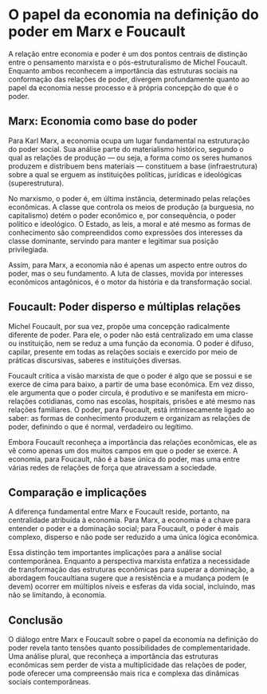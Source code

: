 # O papel da economia na definição do poder em Marx e Foucault

A relação entre economia e poder é um dos pontos centrais de distinção entre o pensamento marxista e o pós-estruturalismo de Michel Foucault. Enquanto ambos reconhecem a importância das estruturas sociais na conformação das relações de poder, divergem profundamente quanto ao papel da economia nesse processo e à própria concepção do que é o poder.

## Marx: Economia como base do poder

Para Karl Marx, a economia ocupa um lugar fundamental na estruturação do poder social. Sua análise parte do materialismo histórico, segundo o qual as relações de produção — ou seja, a forma como os seres humanos produzem e distribuem bens materiais — constituem a base (infraestrutura) sobre a qual se erguem as instituições políticas, jurídicas e ideológicas (superestrutura).

No marxismo, o poder é, em última instância, determinado pelas relações econômicas. A classe que controla os meios de produção (a burguesia, no capitalismo) detém o poder econômico e, por consequência, o poder político e ideológico. O Estado, as leis, a moral e até mesmo as formas de conhecimento são compreendidos como expressões dos interesses da classe dominante, servindo para manter e legitimar sua posição privilegiada.

Assim, para Marx, a economia não é apenas um aspecto entre outros do poder, mas o seu fundamento. A luta de classes, movida por interesses econômicos antagônicos, é o motor da história e da transformação social.

## Foucault: Poder disperso e múltiplas relações

Michel Foucault, por sua vez, propõe uma concepção radicalmente diferente de poder. Para ele, o poder não está centralizado em uma classe ou instituição, nem se reduz a uma função da economia. O poder é difuso, capilar, presente em todas as relações sociais e exercido por meio de práticas discursivas, saberes e instituições diversas.

Foucault critica a visão marxista de que o poder é algo que se possui e se exerce de cima para baixo, a partir de uma base econômica. Em vez disso, ele argumenta que o poder circula, é produtivo e se manifesta em micro-relações cotidianas, como nas escolas, hospitais, prisões e até mesmo nas relações familiares. O poder, para Foucault, está intrinsecamente ligado ao saber: as formas de conhecimento produzem e organizam as relações de poder, definindo o que é normal, verdadeiro ou legítimo.

Embora Foucault reconheça a importância das relações econômicas, ele as vê como apenas um dos muitos campos em que o poder se exerce. A economia, para Foucault, não é a base única do poder, mas uma entre várias redes de relações de força que atravessam a sociedade.

## Comparação e implicações

A diferença fundamental entre Marx e Foucault reside, portanto, na centralidade atribuída à economia. Para Marx, a economia é a chave para entender o poder e a dominação social; para Foucault, o poder é mais complexo, disperso e não pode ser reduzido a uma única lógica econômica.

Essa distinção tem importantes implicações para a análise social contemporânea. Enquanto a perspectiva marxista enfatiza a necessidade de transformação das estruturas econômicas para superar a dominação, a abordagem foucaultiana sugere que a resistência e a mudança podem (e devem) ocorrer em múltiplos níveis e esferas da vida social, incluindo, mas não se limitando, à economia.

## Conclusão

O diálogo entre Marx e Foucault sobre o papel da economia na definição do poder revela tanto tensões quanto possibilidades de complementaridade. Uma análise plural, que reconheça a importância das estruturas econômicas sem perder de vista a multiplicidade das relações de poder, pode oferecer uma compreensão mais rica e complexa das dinâmicas sociais contemporâneas.